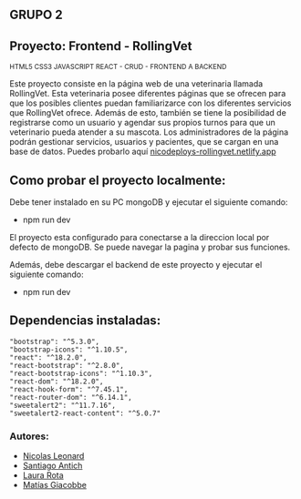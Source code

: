 ## GRUPO 2
## Proyecto: Frontend - RollingVet
<sub>HTML5 CSS3 JAVASCRIPT REACT - CRUD - FRONTEND A BACKEND</sub>

Este proyecto consiste en la página web de una veterinaria llamada RollingVet. Esta veterinaria posee diferentes páginas que se ofrecen para que los posibles clientes puedan familiarizarce con los diferentes servicios que RollingVet ofrece. Además de esto, también se tiene la posibilidad de registrarse como un usuario y agendar sus propios turnos para que un veterinario pueda atender a su mascota. Los administradores de la página podrán gestionar servicios, usuarios y pacientes, que se cargan en una base de datos.
Puedes probarlo aquí [nicodeploys-rollingvet.netlify.app](https://nicodeploys-rollingvet.netlify.app/)

## Como probar el proyecto localmente:
Debe tener instalado en su PC mongoDB y ejecutar el siguiente comando:

- npm run dev

El proyecto esta configurado para conectarse a la direccion local por defecto de mongoDB. Se puede navegar la pagina y probar sus funciones.

Además, debe descargar el backend de este proyecto y ejecutar el siguiente comando:

- npm run dev

## Dependencias instaladas:

    "bootstrap": "^5.3.0",
    "bootstrap-icons": "^1.10.5",
    "react": "^18.2.0",
    "react-bootstrap": "^2.8.0",
    "react-bootstrap-icons": "^1.10.3",
    "react-dom": "^18.2.0",
    "react-hook-form": "^7.45.1",
    "react-router-dom": "^6.14.1",
    "sweetalert2": "^11.7.16",
    "sweetalert2-react-content": "^5.0.7"

### Autores:

* [Nicolas Leonard](https://github.com/nicoleonard)
* [Santiago Antich](https://github.com/antich98)
* [Laura Rota](https://github.com/RLauraS)
* [Matías Giacobbe](https://github.com/MtAgia)
